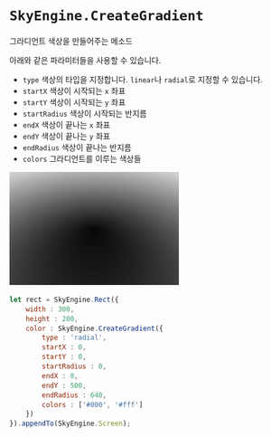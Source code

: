 # `SkyEngine.CreateGradient`
그라디언트 색상을 만들어주는 메소드

아래와 같은 파라미터들을 사용할 수 있습니다.

- `type` 색상의 타입을 지정합니다. `linear`나 `radial`로 지정할 수 있습니다.
- `startX` 색상이 시작되는 `x` 좌표
- `startY` 색상이 시작되는 `y` 좌표
- `startRadius` 색상이 시작되는 반지름
- `endX` 색상이 끝나는 `x` 좌표
- `endY` 색상이 끝나는 `y` 좌표
- `endRadius` 색상이 끝나는 반지름
- `colors` 그라디언트를 이루는 색상들

![그라디언트](https://raw.githubusercontent.com/Hanul/SkyEngine/master/DOC/CreateGradient/gradient.png)

```javascript
let rect = SkyEngine.Rect({
	width : 300,
	height : 200,
	color : SkyEngine.CreateGradient({
		type : 'radial',
		startX : 0,
		startY : 0,
		startRadius : 0,
		endX : 0,
		endY : 500,
		endRadius : 640,
		colors : ['#000', '#fff']
	})
}).appendTo(SkyEngine.Screen);
```